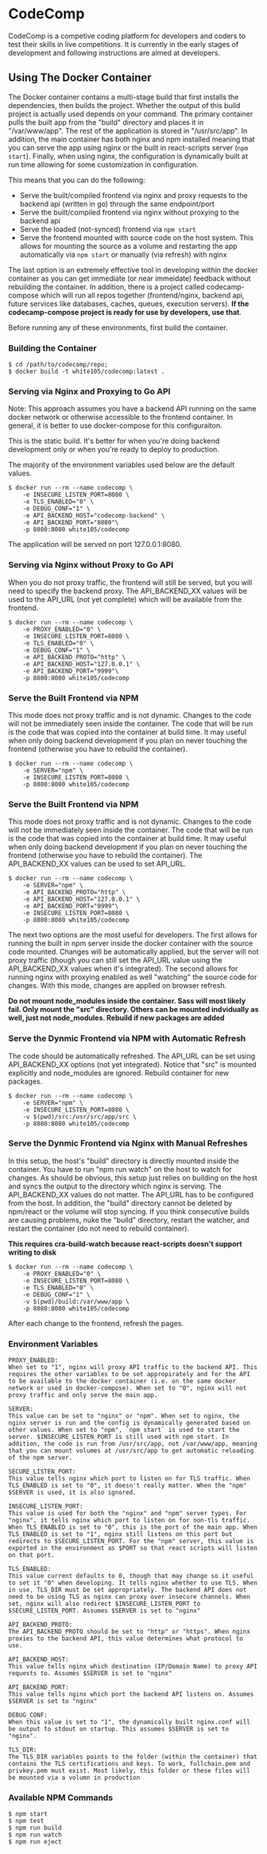 # CodeComp

CodeComp is a competive coding platform for developers and coders to test their skills in live competitions. It is currently in the early stages of development and following instructions are aimed at developers.

## Using The Docker Container

The Docker container contains a multi-stage build that first installs the dependencies, then builds the project. Whether the output of this build project is actually used depends on your command. The primary container pulls the built app from the "build" directory and places it in "/var/www/app". The rest of the application is stored in "/usr/src/app". In addition, the main container has both nginx and npm installed meaning that you can serve the app using nginx or the built in react-scripts server (`npm start`). Finally, when using nginx, the configuration is dynamically built at run time allowing for some customization in configuration.

This means that you can do the following:

- Serve the built/compiled frontend via nginx and proxy requests to the backend api (written in go) through the same endpoint/port
- Serve the built/compiled frontend via nginx without proxying to the backend api
- Serve the loaded (not-synced) frontend via `npm start`
- Serve the frontend mounted with source code on the host system. This allows for mounting the source as a volume and restarting the app automatically via `npm start` or manually (via refresh) with nginx

The last option is an extremely effective tool in developing within the docker container as you can get immediate (or near immeidate) feedback without rebuilding the container. In addition, there is a project called codecamp-compose which will run all repos together (frontend/nginx, backend api, future services like databases, caches, queues, execution servers). **If the codecamp-compose project is ready for use by developers, use that**.

Before running any of these environments, first build the container.

### Building the Container

```
$ cd /path/to/codecomp/repo;
$ docker build -t white105/codecomp:latest .
```

### Serving via Nginx and Proxying to Go API

Note: This approach assumes you have a backend API running on the same docker network or otherwise accessible to the frontend container. In general, it is better to use docker-compose for this configuraiton.

This is the static build. It's better for when you're doing backend development only or when you're ready to deploy to production.

The majority of the environment variables used below are the default values.

```
$ docker run --rm --name codecomp \
    -e INSECURE_LISTEN_PORT=8080 \
    -e TLS_ENABLED="0" \
    -e DEBUG_CONF="1" \
    -e API_BACKEND_HOST="codecomp-backend" \
    -e API_BACKEND_PORT="8080"\
    -p 8080:8080 white105/codecomp
```

The application will be served on port 127.0.0.1:8080.

### Serving via Nginx without Proxy to Go API

When you do not proxy traffic, the frontend will still be served, but you will need to specify the backend proxy. The API_BACKEND_XX values will be used to the API_URL (not yet complete) which will be available from the frontend.

```
$ docker run --rm --name codecomp \
    -e PROXY_ENABLED="0" \
    -e INSECURE_LISTEN_PORT=8080 \
    -e TLS_ENABLED="0" \
    -e DEBUG_CONF="1" \
    -e API_BACKEND_PROTO="http" \
    -e API_BACKEND_HOST="127.0.0.1" \
    -e API_BACKEND_PORT="9999"\
    -p 8080:8080 white105/codecomp
```

### Serve the Built Frontend via NPM

This mode does not proxy traffic and is not dynamic. Changes to the code will not be immediately seen inside the container. The code that will be run is the code that was copied into the container at build time. It may useful when only doing backend development if you plan on never touching the frontend (otherwise you have to rebuild the container).

```
$ docker run --rm --name codecomp \
    -e SERVER="npm" \
    -e INSECURE_LISTEN_PORT=8080 \
    -p 8080:8080 white105/codecomp
```

### Serve the Built Frontend via NPM

This mode does not proxy traffic and is not dynamic. Changes to the code will not be immediately seen inside the container. The code that will be run is the code that was copied into the container at build time. It may useful when only doing backend development if you plan on never touching the frontend (otherwise you have to rebuild the container). The API_BACKEND_XX values can be used to set API_URL.

```
$ docker run --rm --name codecomp \
    -e SERVER="npm" \
    -e API_BACKEND_PROTO="http" \
    -e API_BACKEND_HOST="127.0.0.1" \
    -e API_BACKEND_PORT="9999"\
    -e INSECURE_LISTEN_PORT=8080 \
    -p 8080:8080 white105/codecomp
```

The next two options are the most useful for developers. The first allows for running the built in npm server inside the docker container with the source code mounted. Changes will be automatically applied, but the server will not proxy traffic (though you can still set the API_URL value using the API_BACKEND_XX values when it's integrated). The second allows for running nginx with proxying enabled as well "watching" the source code for changes. With this mode, changes are applied on browser refresh.

**Do not mount node_modules inside the container. Sass will most likely fail. Only mount the "src" directory. Others can be mounted indvidually as well, just not node_modules. Rebuild if new packages are added**

### Serve the Dynmic Frontend via NPM with Automatic Refresh

The code should be automatically refreshed. The API_URL can be set using API_BACKEND_XX options (not yet integrated). Notice that "src" is mounted explicitly and node_modules are ignored. Rebuild container for new packages.

```
$ docker run --rm --name codecomp \
    -e SERVER="npm" \
    -e INSECURE_LISTEN_PORT=8080 \
    -v $(pwd)/src:/usr/src/app/src \
    -p 8080:8080 white105/codecomp
```

### Serve the Dynmic Frontend via Nginx with Manual Refreshes

In this setup, the host's "build" directory is directly mounted inside the container. You have to run "npm run watch" on the host to watch for changes. As should be obvious, this setup just relies on building on the host and syncs the output to the directory which nginx is serving. The API_BACKEND_XX values do not matter. The API_URL has to be configured from the host. In addition, the "build" directory cannot be deleted by npm/react or the volume will stop syncing. If you think consecutive builds are causing problems, nuke the "build" directory, restart the watcher, and restart the container (do not need to rebuild container).

**This requires cra-build-watch because react-scripts doesn't support writing to disk**

```
$ docker run --rm --name codecomp \
    -e PROXY_ENABLED="0" \
    -e INSECURE_LISTEN_PORT=8080 \
    -e TLS_ENABLED="0" \
    -e DEBUG_CONF="1" \
    -v $(pwd)/build:/var/www/app \
    -p 8080:8080 white105/codecomp
```

After each change to the frontend, refresh the pages.

### Environment Variables

```
PROXY_ENABLED:
When set to "1", nginx will proxy API traffic to the backend API. This requires the other variables to be set appropirately and for the API to be available to the docker container (i.e. on the same docker network or used in docker-compose). When set to "0", nginx will not proxy traffic and only serve the main app.

SERVER:
This value can be set to "nginx" or "npm". When set to nginx, the nginx server is run and the config is dynamically generated based on other values. When set to "npm", `npm start` is used to start the server. $INSECURE_LISTEN_PORT is still used with npm start. In addition, the code is run from /usr/src/app, not /var/www/app, meaning that you can mount volumes at /usr/src/app to get automatic reloading of the npm server.

SECURE_LISTEN_PORT:
This value tells nginx which port to listen on for TLS traffic. When TLS_ENABLED is set to "0", it doesn't really matter. When the "npm" $SERVER is used, it is also ignored.

INSECURE_LISTEN_PORT:
This value is used for both the "nginx" and "npm" server types. For "nginx", it tells nginx which port to listen on for non-tls traffic. When TLS_ENABLED is set to "0", this is the port of the main app. When TLS_ENABLED is set to "1", nginx still listens on this port but redirects to $SECURE_LISTEN_PORT. For the "npm" server, this value is exported in the environment as $PORT so that react scripts will listen on that port.

TLS_ENABLED:
This value current defaults to 0, though that may change so it useful to set it "0" when developing. It tells nginx whether to use TLS. When in use, TLS_DIR must be set appropriately. The backend API does not need to be using TLS as nginx can proxy over insecure channels. When set, nginx will also redirect $INSECURE_LISTEN_PORT to $SECURE_LISTEN_PORT. Assumes $SERVER is set to "nginx"

API_BACKEND_PROTO:
The API_BACKEND_PROTO should be set to "http" or "https". When nginx proxies to the backend API, this value determines what protocol to use.

API_BACKEND_HOST:
This value tells nginx which destination (IP/Domain Name) to proxy API requests to. Assumes $SERVER is set to "nginx"

API_BACKEND_PORT:
This value tells nginx which port the backend API listens on. Assumes $SERVER is set to "nginx"

DEBUG_CONF:
When this value is set to "1", the dynamically built nginx.conf will be output to stdout on startup. This assumes $SERVER is set to "nginx".

TLS_DIR:
The TLS_DIR variables points to the folder (within the container) that contains the TLS certifications and keys. To work, fullchain.pem and privkey.pem must exist. Most likely, this folder or these files will be mounted via a volumn in production

```

### Available NPM Commands

```
$ npm start
$ npm test
$ npm run build
$ npm run watch
$ npm run eject
```

